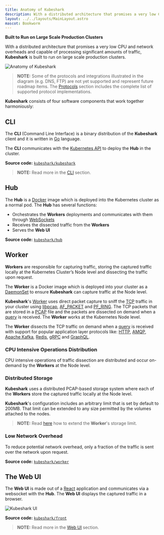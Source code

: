 ```yaml
---
title: Anatomy of Kubeshark
description: With a distributed architecture that promises a very low CPU and network overheads and capable of processing significant amounts of traffic, Kubeshark is built to run on large scale production clusters.
layout: ../../layouts/MainLayout.astro
mascot: Bookworm
---
```


**Built to Run on Large Scale Production Clusters**

With a distributed architecture that promises a very low CPU and network overheads and capable of processing significant amounts of traffic, **Kubeshark** is built to run on large scale production clusters.

![Anatomy of **Kubeshark**](/diagram.png)

> **NOTE:** Some of the protocols and integrations illustrated in the diagram (e.g. DNS, FTP) are not yet supported and represent future roadmap items. The [Protocols](/en/protocols) section includes the complete list of supported protocol implementations.

**Kubeshark** consists of four software components that work together harmoniously:

## CLI

The **CLI** (Command Line Interface) is a binary distribution of the **Kubeshark** client and it is written in [Go](https://go.dev/) language.

The **CLI** communicates with the [Kubernetes API](https://kubernetes.io/docs/concepts/overview/kubernetes-api/) to deploy the **Hub** in the cluster.

**Source code:** [`kubeshark/kubeshark`](https://github.com/kubeshark/kubeshark)

> **NOTE:** Read more in the [CLI](/en/cli) section.

## Hub

The **Hub** is a [Docker](https://www.docker.com/) image which is deployed into the Kubernetes cluster as a normal pod. The **Hub** has several functions:
- Orchestrates the **Workers** deployments and communicates with them through [WebSockets](https://developer.mozilla.org/en-US/docs/Web/API/WebSockets_API)
- Receives the dissected traffic from the **Workers**
- Serves the **Web UI**

**Source code:** [`kubeshark/hub`](https://github.com/kubeshark/hub)

## Worker

**Workers** are responsible for capturing traffic, storing the captured traffic locally at the Kubernetes Cluster’s Node level and dissecting the traffic upon request.

The **Worker** is a Docker image which is deployed into your cluster as a [DaemonSet](https://kubernetes.io/docs/concepts/workloads/controllers/daemonset/) to ensure **Kubeshark** can capture traffic at the Node level.

**Kubeshark**'s [Worker](/en/worker) uses direct packet capture to sniff the [TCP](https://en.wikipedia.org/wiki/Transmission_Control_Protocol) traffic in your cluster using [libpcap](https://www.tcpdump.org/), [AF_PACKET](https://man7.org/linux/man-pages/man7/packet.7.html) and [PF_RING](https://www.ntop.org/products/packet-capture/pf_ring/). The TCP packets that are stored in a [PCAP](https://datatracker.ietf.org/doc/id/draft-gharris-opsawg-pcap-00.html) file and the packets are dissected on demand when a [query](/en/querying) is received. The **Worker** works at the Kubernetes Node level.

The **Worker** dissects the TCP traffic on demand when a [query](/en/querying) is received with support for popular application layer protocols like: [HTTP](https://datatracker.ietf.org/doc/html/rfc2616), [AMQP](https://www.rabbitmq.com/amqp-0-9-1-reference.html), [Apache Kafka](https://kafka.apache.org/protocol), [Redis](https://redis.io/topics/protocol), [gRPC](https://grpc.github.io/grpc/core/md_doc__p_r_o_t_o_c_o_l-_h_t_t_p2.html) and [GraphQL](https://graphql.org/learn/serving-over-http/).

### CPU Intensive Operations Distribution

CPU intensive operations of traffic dissection are distributed and occur on-demand by the **Workers** at the Node level.

### Distributed Storage

**Kubeshark** uses a distributed PCAP-based storage system where each of the **Workers** store the captured traffic locally at the Node level. 

**Kubeshark**'s configuration includes an arbitrary limit that is set by default to 200MB. That limit can be extended to any size permitted by the volumes attached to the nodes.

> **NOTE:** Read [here](/en/config#worker-storage-limit) how to extend the **Worker**'s storage limit.

### Low Network Overhead

To reduce potential network overhead, only a fraction of the traffic is sent over the network upon request.

**Source code:** [`kubeshark/worker`](https://github.com/kubeshark/worker)

## The Web UI

The **Web UI** is made out of a [React](https://reactjs.org/) application and communicates via a websocket with the **Hub**. The **Web UI** displays the captured traffic in a browser.

![Kubeshark UI](/kubeshark-ui.png)

**Source code:** [`kubeshark/front`](https://github.com/kubeshark/front)

> **NOTE:** Read more in the [Web UI](/en/ui) section.
